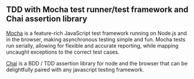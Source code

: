 ## TDD with Mocha test runner/test framework and Chai assertion library

[Mocha](https://mochajs.org/) is a feature-rich JavaScript test framework running on Node.js and in the browser, making asynchronous testing simple and fun. Mocha tests run serially, allowing for flexible and accurate reporting, while mapping uncaught exceptions to the correct test cases. 

[Chai](https://www.chaijs.com/) is a BDD / TDD assertion library for node and the browser that can be delightfully paired with any javascript testing framework.
